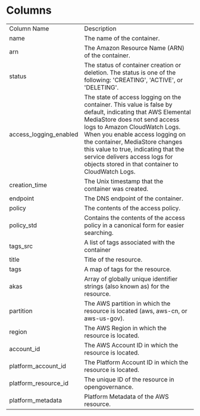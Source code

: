 # Columns  

<table>
	<tr><td>Column Name</td><td>Description</td></tr>
	<tr><td>name</td><td>The name of the container.</td></tr>
	<tr><td>arn</td><td>The Amazon Resource Name (ARN) of the container.</td></tr>
	<tr><td>status</td><td>The status of container creation or deletion. The status is one of the following: &#39;CREATING&#39;, &#39;ACTIVE&#39;, or &#39;DELETING&#39;.</td></tr>
	<tr><td>access_logging_enabled</td><td>The state of access logging on the container. This value is false by default, indicating that AWS Elemental MediaStore does not send access logs to Amazon CloudWatch Logs. When you enable access logging on the container, MediaStore changes this value to true, indicating that the service delivers access logs for objects stored in that container to CloudWatch Logs.</td></tr>
	<tr><td>creation_time</td><td>The Unix timestamp that the container was created.</td></tr>
	<tr><td>endpoint</td><td>The DNS endpoint of the container.</td></tr>
	<tr><td>policy</td><td>The contents of the access policy.</td></tr>
	<tr><td>policy_std</td><td>Contains the contents of the access policy in a canonical form for easier searching.</td></tr>
	<tr><td>tags_src</td><td>A list of tags associated with the container</td></tr>
	<tr><td>title</td><td>Title of the resource.</td></tr>
	<tr><td>tags</td><td>A map of tags for the resource.</td></tr>
	<tr><td>akas</td><td>Array of globally unique identifier strings (also known as) for the resource.</td></tr>
	<tr><td>partition</td><td>The AWS partition in which the resource is located (aws, aws-cn, or aws-us-gov).</td></tr>
	<tr><td>region</td><td>The AWS Region in which the resource is located.</td></tr>
	<tr><td>account_id</td><td>The AWS Account ID in which the resource is located.</td></tr>
	<tr><td>platform_account_id</td><td>The Platform Account ID in which the resource is located.</td></tr>
	<tr><td>platform_resource_id</td><td>The unique ID of the resource in opengovernance.</td></tr>
	<tr><td>platform_metadata</td><td>Platform Metadata of the AWS resource.</td></tr>
</table>